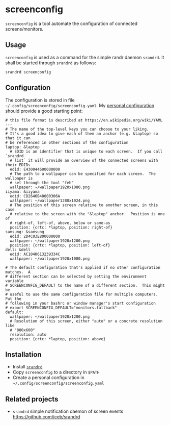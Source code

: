 # screenconfig

`screenconfig` is a tool automate the configuration of connected
screens/monitors.

## Usage

`screenconfig` is used as a command for the simple randr daemon `srandrd`.  It
shall be started through `srandrd` as follows:

    srandrd screenconfig

## Configuration

The configuration is stored in file `~/.config/screenconfig/screenconfig.yaml`.
My [personal configuration](screenconfig.yaml) should provide a good starting
point:

    # this file format is described at https://en.wikipedia.org/wiki/YAML
    ---
    # The name of the top-level keys you can choose to your liking.
    # It's a good idea to give each of them an anchor (e.g. &laptop) so that it can
    # be referenced in other sections of the configuration
    laptop: &laptop
      # EDID is an identifier that is unique to each screen.  If you call `srandrd
      # list` it will provide an overview of the connected screens with their EDIDs
      edid: E430044600000000
      # The path to a wallpaper can be specified for each screen.  The wallpaper is
      # set through the tool "feh"
      wallpaper: ~/wallpaper1920x1080.png
    iiyama: &iiyama
      edid: CD2646B40000306A
      wallpaper: ~/wallpaper1280x1024.png
      # The position of this screen relative to another screen, in this case
      # relative to the screen with the "&laptop" anchor.  Position is one of
      # right-of, left-of, above, below or same-as
      position: {crtc: *laptop, position: right-of}
    samsung: &samsung
      edid: 2D4C03E800000000
      wallpaper: ~/wallpaper1920x1200.png
      position: {crtc: *laptop, position: left-of}
    dell: &dell
      edid: AC1040613239334C
      wallpaper: ~/wallpaper1920x1080.png

    # The default configuration that's applied if no other configuration matches.  A
    # different section can be selected by setting the environment variable
    # SCREENCONFIG_DEFAULT to the name of a different section.  This might be
    # useful to use the same configuration file for multiple computers.  Put the
    # following in your bashrc or window manager's start configuration
    # export SCREENCONFIG_DEFAULT="monitors.fallback"
    default:
      wallpaper: ~/wallpaper1920x1200.png
      # Resolution of this screen, either "auto" or a concrete resolution like
      # "800x600"
      resolution: auto
      position: {crtc: *laptop, position: above}

## Installation

* Install [`srandrd`](https://github.com/jceb/srandrd)
* Copy `screenconfig` to a directory in `$PATH`
* Create a personal configuration in `~/.config/screenconfig/screenconfig.yaml`

## Related projects

- `srandrd` simple notification daemon of screen events
  https://github.com/jceb/srandrd
